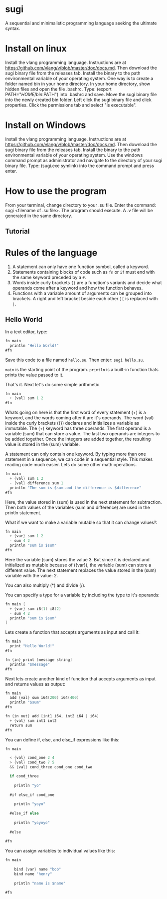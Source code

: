 # sugi
A sequential and minimalistic programming language seeking the ultimate syntax.

# Install on linux
Install the vlang programming language. Instructions are at https://github.com/vlang/v/blob/master/doc/docs.md.
Then download the sugi binary file from the releases tab.
Install the binary to the path environmental variable of your operating system.
One way is to create a folder named bin in your home directory.
In your home directory, show hidden files and open the file .bashrc.
Type: (export PATH="$HOME/bin:$PATH") into .bashrc and save.
Move the sugi binary file into the newly created bin folder.
Left click the sugi binary file and click properties.
Click the permissions tab and select "is executable".

# Install on Windows
Install the vlang programming language. Instructions are at https://github.com/vlang/v/blob/master/doc/docs.md.
Then download the sugi binary file from the releases tab.
Install the binary to the path environmental variable of your operating system.
Use the windows command prompt as administrator and navigate to the directory of your sugi binary file.
Type: (sugi.exe symlink) into the command prompt and press enter.

# How to use the program
From your terminal, change directory to your .su file.
Enter the command: sugi <filename of .su file>.
The program should execute.
A .v file will be generated in the same directory.

## Tutorial
  
# Rules of the language
  
1. A statement can only have one function symbol, called a keyword. 
2. Statements containing blocks of code such as `fn` or `if` must end with the same keyword preceded by a `#`.
3. Words inside curly brackets `{}` are a function's variants and decide what operands come after a keyword and how the function behaves.
4. Functions with a variable amount of arguments can be grouped into brackets. A right and left bracket beside each other `][` is replaced with `|`.
  
## Hello World

In a text editor, type: 

```v
fn main
  println "Hello World!"
#fn
```
Save this code to a file named `hello.su`. Then enter: `sugi hello.su`.
  
`main` is the starting point of the program. 
`println` is a built-in function thats prints the value passed to it.

That's it. Next let's do some simple arithmetic. 

```v
fn main
  + {val} sum 1 2
#fn
```
Whats going on here is that the first word of every statement (+) is a keyword, and the words coming after it are it's operands. The word (val) inside the curly brackets ({}) declares and initializes a variable as immutable. The (+) keyword has three operands. The first operand is a variable (sum) that can store a value. The last two operands are integers to be added together. Once the integers are added together, the resulting value is stored in the (sum) variable.

A statement can only contain one keyword. By typing more than one statement in a sequence, we can code in a sequential style. This makes reading code much easier. Lets do some other math operations.

```v
fn main
  + {val} sum 1 2
  - {val} difference sum 1
  println "The sum is $sum and the difference is $difference"
#fn
```
Here, the value stored in (sum) is used in the next statement for subtraction. Then both values of the variables (sum and difference) are used in the println statement.

What if we want to make a variable mutable so that it can change values?:

```v
fn main
  + {var} sum 1 2
  - sum 4 2
  println "sum is $sum"
#fn
```

Here the variable (sum) stores the value 3. But since it is declared and initialized as mutable because of ({var}), the variable (sum) can store a different value. The next statement replaces the value stored in the (sum) variable with the value: 2. 

You can also multiply (*) and divide (/).

You can specify a type for a variable by including the type to it's operands:

```v
fn main [
  + {var} sum i8(1) i8(2)
  - sum 4 2
  println "sum is $sum"
]
```

Lets create a function that accepts arguments as input and call it:

```v
fn main
  print "Hello World!"
#fn

fn {in} print [message string]
  println "$message"
#fn
```

Next lets create another kind of function that accepts arguments as input and returns values as output:

```v
fn main
  add {val} sum i64(200) i64(400)
  println "$sum"
#fn

fn {in out} add [int1 i64, int2 i64 | i64]
  + {val} sum int1 int2
  return sum
#fn
```

You can define if, else, and else_if expressions like this:

```v
fn main

  < {val} cond_one 2 4
  > {val} cond_two 7 5
  && {val} cond_three cond_one cond_two

  if cond_three
    
    println "yo"
    
  #if else_if cond_one
    
    println "yoyo"
    
  #else_if else
    
    println "yoyoyo"
    
  #else
    
#fn
```

You can assign variables to individual values like this:
    
```v
fn main
    
    bind {var} name "bob"
    bind name "henry"
    
    println "name is $name"
    
#fn
```
    
    
    
    
